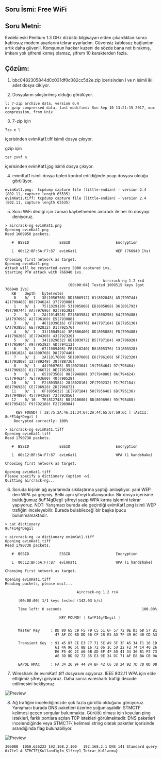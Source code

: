 
## Soru İsmi: Free WiFi

## Soru Metni: 
Evdeki eski Pentium 1.3 GHz dizüstü bilgisayarı elden çıkardıktan sonra kablosuz modem ayarlarını tekrar ayarladım. Güvensiz kablosuz bağlantım artık daha güvenli. Komşunun hacker kuzeni de sözde bana not bırakmış, imkanı yok şifremi kırmış olamaz, şifrem 10 karakterden fazla. 


## Çözüm: 
1. bbc0482305844d0c031df0c082cc5d2e.zip icerisinden l ve n isimli iki adet dosya cikiyor.

2. Dosyaların sıkıştırılmış olduğu görülüyor. 
```
l: 7-zip archive data, version 0.4
n: gzip compressed data, last modified: Sun Sep 10 13:21:15 2017, max compression, from Unix
```

3. 7-zip için 
```
7za e l
```
içerisinden evimKat1.tiff isimli dosya çıkıyor.

gzip için 
```
tar zxvf n
```
içerisinden evimKat1.jpg isimli dosya çıkıyor.

4. evimKat1 isimli dosya tipleri kontrol edildiğinde pcap dosyası olduğu görülüyor.
```
evimKat1.png:  tcpdump capture file (little-endian) - version 2.4 (802.11, capture length 65535)
evimKat1.tiff: tcpdump capture file (little-endian) - version 2.4 (802.11, capture length 65535)
```

5. Soru WiFi dediği için zaman kaybetmeden aircrack ile her iki dosyayi deniyoruz.

```
> aircrack-ng evimKat1.png
Opening evimKat1.png
Read 1609958 packets.

   #  BSSID              ESSID                     Encryption

   1  00:12:BF:5A:F7:B7  evimKat1                  WEP (766940 IVs)

Choosing first network as target.
Opening evimKat1.png
Attack will be restarted every 5000 captured ivs.
Starting PTW attack with 766940 ivs.

                                             Aircrack-ng 1.2 rc4
                             [00:00:04] Tested 1009515 keys (got 766940 IVs)
   KB    depth   byte(vote)
    0    0/  1   38(1056768) DD(806912) 01(802048) A5(799744) 42(799488) B0(794624) 37(793088) 
    1    0/  1   75(1029120) 53(805888) EB(805888) D6(801792) 49(799744) AA(797696) 92(795392) 
    2    0/  1   2A(1014528) E2(803584) 67(800256) 64(799488) 1A(797696) A2(796160) E5(793088) 
    3    0/  1   46(1039616) CF(798976) 84(797184) E6(795136) CA(793856) 6E(792832) D1(792576) 
    4    0/  1   31(1004544) 3F(806400) 8D(805888) FD(799488) A1(798208) 1E(794368) 43(792320) 
    5    0/  1   34(1029632) 6E(803072) B5(797184) 49(796928) D7(795904) A9(795392) AD(794112) 
    6    0/  1   67(1009408) FB(810240) B8(805376) 13(803328) B2(801024) 8A(800768) D8(797440) 
    7    0/  1   2A(1017600) 5D(807680) E6(796160) 6F(792320) B3(791808) 12(789248) 38(788736) 
    8    0/  1   44(960768) 85(802304) 19(798464) 97(798464) 94(796928) 81(796672) 0E(795392) 
    9    0/  1   65(973568) 08(794880) 37(794880) 0A(794624) C5(794624) 7E(793600) 40(790528) 
   10    0/  1   F2(803584) 20(802816) 2F(799232) FC(797184) 6B(796928) CE(796928) 2D(796672) 
   11    0/  1   6F(805632) 1E(797184) 58(795648) 6B(795136) 28(794880) 45(794368) 72(793856) 
   12    0/ 16   7E(812748) B8(810680) 8D(809696) 9D(798488) 08(795428) F9(792180) F2(790904) 

     KEY FOUND! [ 38:75:2A:46:31:34:67:2A:44:65:67:69:6C ] (ASCII: 8u*F14g*Degil )
	Decrypted correctly: 100%

> aircrack-ng evimKat1.tiff
Opening evimKat1.tiff
Read 1790738 packets.

   #  BSSID              ESSID                     Encryption

   1  00:12:BF:5A:F7:B7  evimKat1                  WPA (1 handshake)

Choosing first network as target.

Opening evimKat1.tiff
Please specify a dictionary (option -w).
Quitting aircrack-ng...
```

6. Soruda kişinin ağ ayarlarında sıkılaştırma yaptığı anlaşılıyor. yani WEP den WPA ya geçmiş. Belki aynı şifreyi kullanıyordur. Bir dosya içerisine bulduğumuz 8u*F14g*Degil şifreyi yazıp WPA kırma işlemini tekrar yapıyoruz. NOT: Yarışmacı burada ele geçirdiği evimKat1.png isimli WEP trafiğini inceleyebilir. Burada bulabileceği bir başka ipucu bulunmamaktadır. 

```
> cat dictionary 
8u*F14g*Degil

> aircrack-ng -w dictionary evimKat1.tiff
Opening evimKat1.tiff
Read 1790738 packets.

   #  BSSID              ESSID                     Encryption

   1  00:12:BF:5A:F7:B7  evimKat1                  WPA (1 handshake)

Choosing first network as target.

Opening evimKat1.tiff
Reading packets, please wait...

                                 Aircrack-ng 1.2 rc4

      [00:00:00] 1/1 keys tested (142.03 k/s) 

      Time left: 0 seconds                                     100.00%

                         KEY FOUND! [ 8u*F14g*Degil ]


      Master Key     : DD 80 65 C9 F5 F9 C5 51 6F 57 72 0E D3 6D 57 B1 
                       47 AF CC 8D DD 56 CF 28 E5 AD 7F 49 6C 40 CD A3 

      Transient Key  : 91 45 D7 CE E3 C7 71 5E A9 3F 3F A5 34 F1 16 1D 
                       61 4A 96 5C 8B 16 72 06 1C 50 22 F2 74 C4 40 26 
                       E6 F5 4C 2C A6 6B AD 8F 4F A0 41 34 36 B1 F2 73 
                       A8 3D BD 02 72 35 E3 9E 34 DC 71 AF E8 BA CB 0A 

      EAPOL HMAC     : FA 34 26 9F 44 84 BF 42 C6 38 24 92 7D 7D 0D 08  

```

7. Wireshark ile evimKat1.tiff dosyasını açıyoruz.  IEEE 802.11 WPA için elde ettiğimiz şifreyi giriyoruz. Daha sonra wireshark trafiği decode edilmesini bekliyoruz.

![Preview](https://github.com/stmctf/stmctf17/blob/master/MOB/freewifi/freewifi0.tiff)

8. Ağ trafiğini incelediğimizde çok fazla gürültü olduğunu görüyoruz. Yarışmacı burada DNS paketleri üzerine yoğunlaşabilir. STMCTF kelimesi geçen sorgular bulunmakta. Gürültü olması için koyulan ping istekleri, farklı portlara açılan TCP istekleri görülmektedir. DNS paketleri incelendiğinde veya STMCTF{ kelimesi string olarak paketler içerisinde arandığında flag bulunabiliyor.

![Preview](https://github.com/stmctf/stmctf17/blob/master/MOB/freewifi/freewifi1.tiff)


```
306088	1058.626222	192.168.2.100	192.168.2.1	DNS	141 Standard query 0x7fe1 A STMCTF{Kulland1g1n_S1frey1_Tekrar_Kullanma}
```
